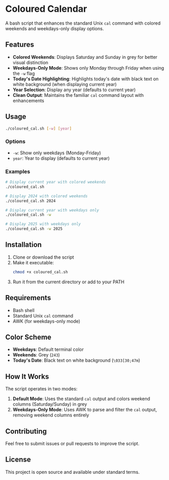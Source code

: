 # Coloured Calendar

A bash script that enhances the standard Unix `cal` command with colored weekends and weekdays-only display options.

## Features

- **Colored Weekends**: Displays Saturday and Sunday in grey for better visual distinction
- **Weekdays-Only Mode**: Shows only Monday through Friday when using the `-w` flag
- **Today's Date Highlighting**: Highlights today's date with black text on white background (when displaying current year)
- **Year Selection**: Display any year (defaults to current year)
- **Clean Output**: Maintains the familiar `cal` command layout with enhancements

## Usage

```bash
./coloured_cal.sh [-w] [year]
```

### Options

- `-w`: Show only weekdays (Monday-Friday)
- `year`: Year to display (defaults to current year)

### Examples

```bash
# Display current year with colored weekends
./coloured_cal.sh

# Display 2024 with colored weekends  
./coloured_cal.sh 2024

# Display current year with weekdays only
./coloured_cal.sh -w

# Display 2025 with weekdays only
./coloured_cal.sh -w 2025
```

## Installation

1. Clone or download the script
2. Make it executable:
   ```bash
   chmod +x coloured_cal.sh
   ```
3. Run it from the current directory or add to your PATH

## Requirements

- Bash shell
- Standard Unix `cal` command
- AWK (for weekdays-only mode)

## Color Scheme

- **Weekdays**: Default terminal color
- **Weekends**: Grey (`243`)
- **Today's Date**: Black text on white background (`\033[30;47m`)

## How It Works

The script operates in two modes:

1. **Default Mode**: Uses the standard `cal` output and colors weekend columns (Saturday/Sunday) in grey
2. **Weekdays-Only Mode**: Uses AWK to parse and filter the `cal` output, removing weekend columns entirely

## Contributing

Feel free to submit issues or pull requests to improve the script.

## License

This project is open source and available under standard terms. 
